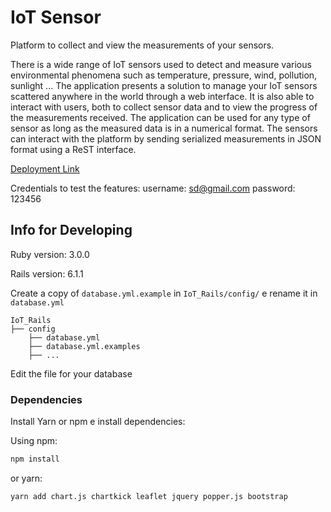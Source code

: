 # IoT Sensor

Platform to collect and view the measurements of your sensors.

There is a wide range of IoT sensors used to detect and measure various environmental phenomena such as temperature, pressure, wind, pollution, sunlight ...
The application presents a solution to manage your IoT sensors scattered anywhere in the world through a web interface.
It is also able to interact with users, both to collect sensor data and to view the progress of the measurements received.
The application can be used for any type of sensor as long as the measured data is in a numerical format.
The sensors can interact with the platform by sending serialized measurements in JSON format using a ReST interface.

[Deployment Link](https://rails-sensor-platform.herokuapp.com)

Credentials to test the features:
username: sd@gmail.com
password: 123456



## Info for Developing

Ruby version: 3.0.0

Rails version: 6.1.1

Create a copy of `database.yml.example` in 
`IoT_Rails/config/` e rename it in `database.yml`


    IoT_Rails
    ├── config                 
        ├── database.yml  
        ├── database.yml.examples   
        ├── ...       

Edit the file for your database          
        

### Dependencies

Install Yarn or npm e install dependencies:

Using npm:

```bash
npm install
```

or yarn:

```bash
yarn add chart.js chartkick leaflet jquery popper.js bootstrap
```



